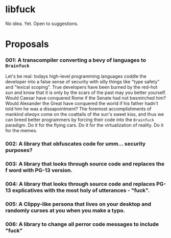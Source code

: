 # libfuck
No idea.  Yet.  Open to suggestions.

# Proposals

### 001: A transcompiler converting a bevy of languages to `Brainfuck`
Let's be real: todays high-level programming languages coddle the developer into a false 
sense of security with silly things like "type safety" and "lexical scoping". True developers
have been burned by the red-hot sun and know that it is only by the scars of the past may you
better yourself. Would Caesar have conquered Rome if the Senate had not besmirched him? Would 
Alexander the Great have conquered the world if his father hadn't told him he was a dissapointment?
The foremost accomplishments of mankind *always* come on the coattails of the sun's sweet kiss, and thus
we can breed better programmers by forcing their code into the `Brainfuck` paradigm. Do it for the flying cars.
Do it for the virtualization of reality. Do it for the memes. 

### 002: A library that obfuscates code for umm... security purposes?

### 003: A library that looks through source code and replaces the f word with PG-13 version.

### 004: A library that looks through source code and replaces PG-13 explicatives with the most holy of utterances - "fuck".

### 005: A Clippy-like persona that lives on your desktop and randomly curses at you when you make a typo.

### 006: A library to change all perror code messages to include "fuck"
